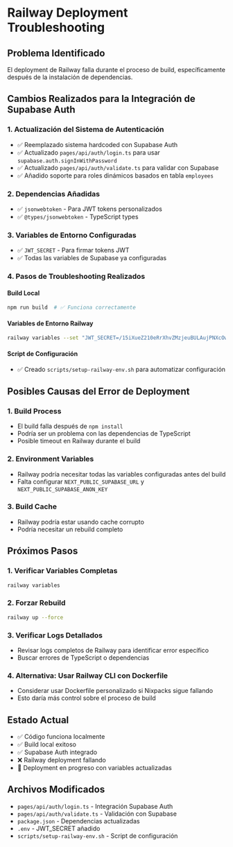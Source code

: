 # Railway Deployment Troubleshooting

## Problema Identificado
El deployment de Railway falla durante el proceso de build, específicamente después de la instalación de dependencias.

## Cambios Realizados para la Integración de Supabase Auth

### 1. Actualización del Sistema de Autenticación
- ✅ Reemplazado sistema hardcoded con Supabase Auth
- ✅ Actualizado `pages/api/auth/login.ts` para usar `supabase.auth.signInWithPassword`
- ✅ Actualizado `pages/api/auth/validate.ts` para validar con Supabase
- ✅ Añadido soporte para roles dinámicos basados en tabla `employees`

### 2. Dependencias Añadidas
- ✅ `jsonwebtoken` - Para JWT tokens personalizados
- ✅ `@types/jsonwebtoken` - TypeScript types

### 3. Variables de Entorno Configuradas
- ✅ `JWT_SECRET` - Para firmar tokens JWT
- ✅ Todas las variables de Supabase ya configuradas

### 4. Pasos de Troubleshooting Realizados

#### Build Local
```bash
npm run build  # ✅ Funciona correctamente
```

#### Variables de Entorno Railway
```bash
railway variables --set "JWT_SECRET=/15iXueZ210eRrXhvZMzjeuBULAujPNXcOwzCJ2MUKc="
```

#### Script de Configuración
- ✅ Creado `scripts/setup-railway-env.sh` para automatizar configuración

## Posibles Causas del Error de Deployment

### 1. Build Process
- El build falla después de `npm install`
- Podría ser un problema con las dependencias de TypeScript
- Posible timeout en Railway durante el build

### 2. Environment Variables
- Railway podría necesitar todas las variables configuradas antes del build
- Falta configurar `NEXT_PUBLIC_SUPABASE_URL` y `NEXT_PUBLIC_SUPABASE_ANON_KEY`

### 3. Build Cache
- Railway podría estar usando cache corrupto
- Podría necesitar un rebuild completo

## Próximos Pasos

### 1. Verificar Variables Completas
```bash
railway variables
```

### 2. Forzar Rebuild
```bash
railway up --force
```

### 3. Verificar Logs Detallados
- Revisar logs completos de Railway para identificar error específico
- Buscar errores de TypeScript o dependencias

### 4. Alternativa: Usar Railway CLI con Dockerfile
- Considerar usar Dockerfile personalizado si Nixpacks sigue fallando
- Esto daría más control sobre el proceso de build

## Estado Actual
- ✅ Código funciona localmente
- ✅ Build local exitoso
- ✅ Supabase Auth integrado
- ❌ Railway deployment fallando
- 🔄 Deployment en progreso con variables actualizadas

## Archivos Modificados
- `pages/api/auth/login.ts` - Integración Supabase Auth
- `pages/api/auth/validate.ts` - Validación con Supabase
- `package.json` - Dependencias actualizadas
- `.env` - JWT_SECRET añadido
- `scripts/setup-railway-env.sh` - Script de configuración
